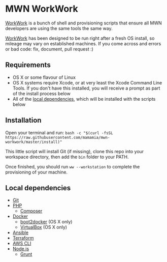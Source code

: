 # MWN WorkWork
[WorkWork](https://soundcloud.com/subpop/clipping-work-work-feat-cocc) is a bunch of shell and provisioning scripts that ensure all MWN developers are using the same tools the same way.

[WorkWork](http://www.myinstants.com/media/sounds/wc3-peon-says-work-work-only-.mp3) has been designed to be run right after a fresh OS install, so mileage may vary on established machines. If you come across and errors or bad code: fix, document, pull request :)

## Requirements
* OS X or some flavour of Linux
* OS X systems require Xcode, or at very least the Xcode Command Line Tools. If you don't have this installed, you will receive a prompt as part of the install process below
* All of the [local dependencies](#local-dependencies), which will be installed with the scripts below

## Installation
Open your terminal and run: `bash -c "$(curl -fsSL https://raw.githubusercontent.com/mamamia/mwn-workwork/master/install)"`

This little script will install Git (if missing), clone this repo into your workspace directory, then add the `bin` folder to your PATH.

Once finished, you should run `ww --workstation` to complete the provisioning of your machine.

## Local dependencies
* [Git](http://git-scm.com/downloads)
* [PHP](http://php.net/downloads.php)
  * [Composer](https://getcomposer.org/download)
* [Docker](https://docs.docker.com/installation/)
  * [boot2docker](http://boot2docker.io/) (OS X only)
  * [VirtualBox](https://www.virtualbox.org/wiki/Downloads) (OS X only)
* [Ansible](http://docs.ansible.com/intro_installation.html)
* [Terraform](https://www.terraform.io/downloads.html)
* [AWS CLI](http://aws.amazon.com/cli/)
* [Node.js](http://nodejs.org/download/)
  * [Grunt](http://gruntjs.com/getting-started)
